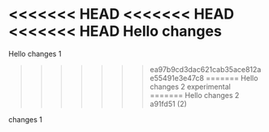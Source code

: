 <<<<<<< HEAD
<<<<<<< HEAD
<<<<<<< HEAD
Hello changes
=======
Hello changes 1
>>>>>>> ea97b9cd3dac621cab35ace812ae55491e3e47c8
=======
Hello changes 2
>>>>>>> experimental
=======
Hello changes 2
>>>>>>> a91fd51 (2)


changes 1